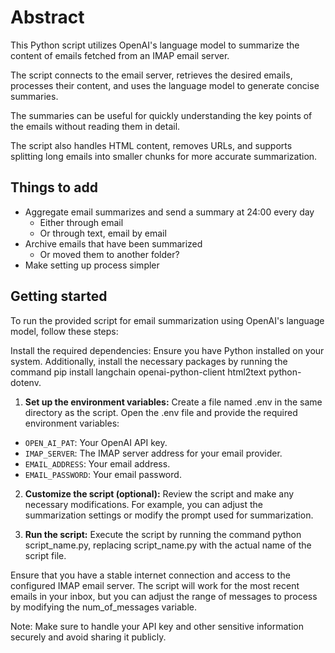 # Abstract

This Python script utilizes OpenAI's language model to summarize the content of emails fetched from an IMAP email server.

The script connects to the email server, retrieves the desired emails, processes their content, and uses the language model to generate concise summaries.

The summaries can be useful for quickly understanding the key points of the emails without reading them in detail.

The script also handles HTML content, removes URLs, and supports splitting long emails into smaller chunks for more accurate summarization.

## Things to add

- Aggregate email summarizes and send a summary at 24:00 every day
  - Either through email
  - Or through text, email by email
- Archive emails that have been summarized
  - Or moved them to another folder?
- Make setting up process simpler

## Getting started

To run the provided script for email summarization using OpenAI's language model, follow these steps:

Install the required dependencies: Ensure you have Python installed on your system. Additionally, install the necessary packages by running the command pip install langchain openai-python-client html2text python-dotenv.

1. **Set up the environment variables:** Create a file named .env in the same directory as the script. Open the .env file and provide the required environment variables:

- `OPEN_AI_PAT`: Your OpenAI API key.
- `IMAP_SERVER`: The IMAP server address for your email provider.
- `EMAIL_ADDRESS`: Your email address.
- `EMAIL_PASSWORD`: Your email password.

2. **Customize the script (optional):** Review the script and make any necessary modifications. For example, you can adjust the summarization settings or modify the prompt used for summarization.

3. **Run the script:** Execute the script by running the command python script_name.py, replacing script_name.py with the actual name of the script file.

Ensure that you have a stable internet connection and access to the configured IMAP email server. The script will work for the most recent emails in your inbox, but you can adjust the range of messages to process by modifying the num_of_messages variable.

Note: Make sure to handle your API key and other sensitive information securely and avoid sharing it publicly.
